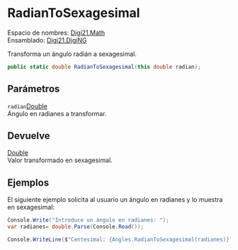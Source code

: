 # RadianToSexagesimal

Espacio de nombres: [Digi21.Math](../../../)  
Ensamblado: [Digi21.DigiNG](../../../../)

Transforma un ángulo radián a sexagesimal.

```csharp
public static double RadianToSexagesimal(this double radian);
```

## Parámetros

`radian`[Double](https://docs.microsoft.com/en-us/dotnet/api/system.double?view=net-5.0)  
Ángulo en radianes a transformar.

## Devuelve

[Double](https://docs.microsoft.com/en-us/dotnet/api/system.double?view=net-5.0)  
Valor transformado en sexagesimal.

## Ejemplos

El siguiente ejemplo solicita al usuario un ángulo en radianes y lo muestra en sexagesimal:

```csharp
Console.Write("Introduce un ángulo en radianes: ");
var radianes= double.Parse(Console.Read());

Console.WriteLine($"Centesimal: {Angles.RadianToSexagesimal(radianes)}");
```

